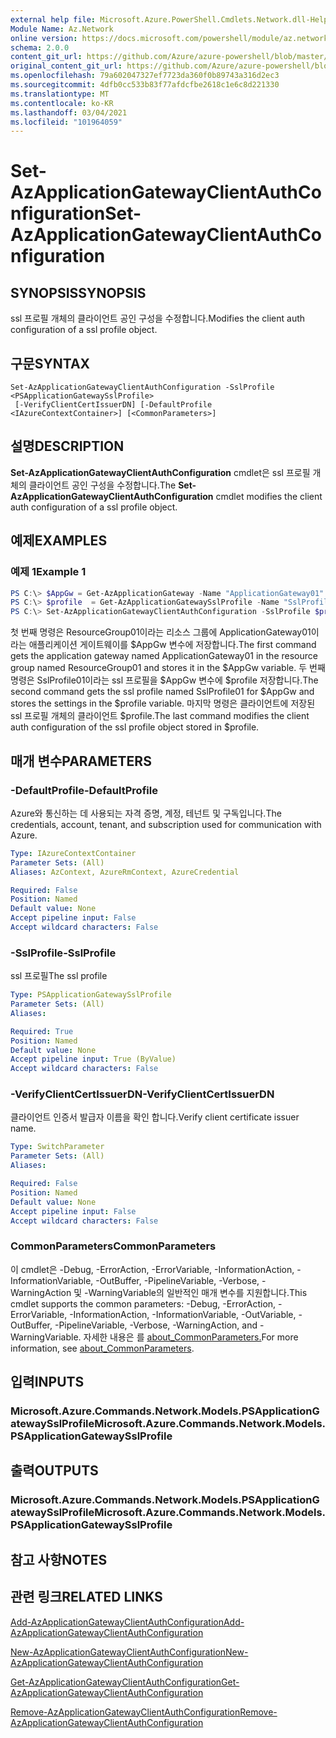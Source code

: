 ```yaml
---
external help file: Microsoft.Azure.PowerShell.Cmdlets.Network.dll-Help.xml
Module Name: Az.Network
online version: https://docs.microsoft.com/powershell/module/az.network/set-azapplicationgatewayclientauthconfiguration
schema: 2.0.0
content_git_url: https://github.com/Azure/azure-powershell/blob/master/src/Network/Network/help/Set-AzApplicationGatewayClientAuthConfiguration.md
original_content_git_url: https://github.com/Azure/azure-powershell/blob/master/src/Network/Network/help/Set-AzApplicationGatewayClientAuthConfiguration.md
ms.openlocfilehash: 79a602047327ef7723da360f0b89743a316d2ec3
ms.sourcegitcommit: 4dfb0cc533b83f77afdcfbe2618c1e6c8d221330
ms.translationtype: MT
ms.contentlocale: ko-KR
ms.lasthandoff: 03/04/2021
ms.locfileid: "101964059"
---
```

# <span data-ttu-id="38263-101">Set-AzApplicationGatewayClientAuthConfiguration</span><span class="sxs-lookup"><span data-stu-id="38263-101">Set-AzApplicationGatewayClientAuthConfiguration</span></span>

## <span data-ttu-id="38263-102">SYNOPSIS</span><span class="sxs-lookup"><span data-stu-id="38263-102">SYNOPSIS</span></span>
<span data-ttu-id="38263-103">ssl 프로필 개체의 클라이언트 공인 구성을 수정합니다.</span><span class="sxs-lookup"><span data-stu-id="38263-103">Modifies the client auth configuration of a ssl profile object.</span></span>

## <span data-ttu-id="38263-104">구문</span><span class="sxs-lookup"><span data-stu-id="38263-104">SYNTAX</span></span>

```
Set-AzApplicationGatewayClientAuthConfiguration -SslProfile <PSApplicationGatewaySslProfile>
 [-VerifyClientCertIssuerDN] [-DefaultProfile <IAzureContextContainer>] [<CommonParameters>]
```

## <span data-ttu-id="38263-105">설명</span><span class="sxs-lookup"><span data-stu-id="38263-105">DESCRIPTION</span></span>
<span data-ttu-id="38263-106">**Set-AzApplicationGatewayClientAuthConfiguration** cmdlet은 ssl 프로필 개체의 클라이언트 공인 구성을 수정합니다.</span><span class="sxs-lookup"><span data-stu-id="38263-106">The **Set-AzApplicationGatewayClientAuthConfiguration** cmdlet modifies the client auth configuration of a ssl profile object.</span></span>

## <span data-ttu-id="38263-107">예제</span><span class="sxs-lookup"><span data-stu-id="38263-107">EXAMPLES</span></span>

### <span data-ttu-id="38263-108">예제 1</span><span class="sxs-lookup"><span data-stu-id="38263-108">Example 1</span></span>
```powershell
PS C:\> $AppGw = Get-AzApplicationGateway -Name "ApplicationGateway01" -ResourceGroupName "ResourceGroup01"
PS C:\> $profile  = Get-AzApplicationGatewaySslProfile -Name "SslProfile01" -ApplicationGateway $AppGw
PS C:\> Set-AzApplicationGatewayClientAuthConfiguration -SslProfile $profile -VerifyClientCertIssuerDN
```

<span data-ttu-id="38263-109">첫 번째 명령은 ResourceGroup01이라는 리소스 그룹에 ApplicationGateway01이라는 애플리케이션 게이트웨이를 $AppGw 변수에 저장합니다.</span><span class="sxs-lookup"><span data-stu-id="38263-109">The first command gets the application gateway named ApplicationGateway01 in the resource group named ResourceGroup01 and stores it in the $AppGw variable.</span></span> <span data-ttu-id="38263-110">두 번째 명령은 SslProfile01이라는 ssl 프로필을 $AppGw 변수에 $profile 저장합니다.</span><span class="sxs-lookup"><span data-stu-id="38263-110">The second command gets the ssl profile named SslProfile01 for $AppGw and stores the settings in the $profile variable.</span></span> <span data-ttu-id="38263-111">마지막 명령은 클라이언트에 저장된 ssl 프로필 개체의 클라이언트 $profile.</span><span class="sxs-lookup"><span data-stu-id="38263-111">The last command modifies the client auth configuration of the ssl profile object stored in $profile.</span></span>

## <span data-ttu-id="38263-112">매개 변수</span><span class="sxs-lookup"><span data-stu-id="38263-112">PARAMETERS</span></span>

### <span data-ttu-id="38263-113">-DefaultProfile</span><span class="sxs-lookup"><span data-stu-id="38263-113">-DefaultProfile</span></span>
<span data-ttu-id="38263-114">Azure와 통신하는 데 사용되는 자격 증명, 계정, 테넌트 및 구독입니다.</span><span class="sxs-lookup"><span data-stu-id="38263-114">The credentials, account, tenant, and subscription used for communication with Azure.</span></span>

```yaml
Type: IAzureContextContainer
Parameter Sets: (All)
Aliases: AzContext, AzureRmContext, AzureCredential

Required: False
Position: Named
Default value: None
Accept pipeline input: False
Accept wildcard characters: False
```

### <span data-ttu-id="38263-115">-SslProfile</span><span class="sxs-lookup"><span data-stu-id="38263-115">-SslProfile</span></span>
<span data-ttu-id="38263-116">ssl 프로필</span><span class="sxs-lookup"><span data-stu-id="38263-116">The ssl profile</span></span>

```yaml
Type: PSApplicationGatewaySslProfile
Parameter Sets: (All)
Aliases:

Required: True
Position: Named
Default value: None
Accept pipeline input: True (ByValue)
Accept wildcard characters: False
```

### <span data-ttu-id="38263-117">-VerifyClientCertIssuerDN</span><span class="sxs-lookup"><span data-stu-id="38263-117">-VerifyClientCertIssuerDN</span></span>
<span data-ttu-id="38263-118">클라이언트 인증서 발급자 이름을 확인 합니다.</span><span class="sxs-lookup"><span data-stu-id="38263-118">Verify client certificate issuer name.</span></span>

```yaml
Type: SwitchParameter
Parameter Sets: (All)
Aliases:

Required: False
Position: Named
Default value: None
Accept pipeline input: False
Accept wildcard characters: False
```

### <span data-ttu-id="38263-119">CommonParameters</span><span class="sxs-lookup"><span data-stu-id="38263-119">CommonParameters</span></span>
<span data-ttu-id="38263-120">이 cmdlet은 -Debug, -ErrorAction, -ErrorVariable, -InformationAction, -InformationVariable, -OutBuffer, -PipelineVariable, -Verbose, -WarningAction 및 -WarningVariable의 일반적인 매개 변수를 지원합니다.</span><span class="sxs-lookup"><span data-stu-id="38263-120">This cmdlet supports the common parameters: -Debug, -ErrorAction, -ErrorVariable, -InformationAction, -InformationVariable, -OutVariable, -OutBuffer, -PipelineVariable, -Verbose, -WarningAction, and -WarningVariable.</span></span> <span data-ttu-id="38263-121">자세한 내용은 를 [about_CommonParameters.](http://go.microsoft.com/fwlink/?LinkID=113216)</span><span class="sxs-lookup"><span data-stu-id="38263-121">For more information, see [about_CommonParameters](http://go.microsoft.com/fwlink/?LinkID=113216).</span></span>

## <span data-ttu-id="38263-122">입력</span><span class="sxs-lookup"><span data-stu-id="38263-122">INPUTS</span></span>

### <span data-ttu-id="38263-123">Microsoft.Azure.Commands.Network.Models.PSApplicationGatewaySslProfile</span><span class="sxs-lookup"><span data-stu-id="38263-123">Microsoft.Azure.Commands.Network.Models.PSApplicationGatewaySslProfile</span></span>

## <span data-ttu-id="38263-124">출력</span><span class="sxs-lookup"><span data-stu-id="38263-124">OUTPUTS</span></span>

### <span data-ttu-id="38263-125">Microsoft.Azure.Commands.Network.Models.PSApplicationGatewaySslProfile</span><span class="sxs-lookup"><span data-stu-id="38263-125">Microsoft.Azure.Commands.Network.Models.PSApplicationGatewaySslProfile</span></span>

## <span data-ttu-id="38263-126">참고 사항</span><span class="sxs-lookup"><span data-stu-id="38263-126">NOTES</span></span>

## <span data-ttu-id="38263-127">관련 링크</span><span class="sxs-lookup"><span data-stu-id="38263-127">RELATED LINKS</span></span>

[<span data-ttu-id="38263-128">Add-AzApplicationGatewayClientAuthConfiguration</span><span class="sxs-lookup"><span data-stu-id="38263-128">Add-AzApplicationGatewayClientAuthConfiguration</span></span>](./Add-AzApplicationGatewayClientAuthConfiguration.md)

[<span data-ttu-id="38263-129">New-AzApplicationGatewayClientAuthConfiguration</span><span class="sxs-lookup"><span data-stu-id="38263-129">New-AzApplicationGatewayClientAuthConfiguration</span></span>](./New-AzApplicationGatewayClientAuthConfiguration.md)

[<span data-ttu-id="38263-130">Get-AzApplicationGatewayClientAuthConfiguration</span><span class="sxs-lookup"><span data-stu-id="38263-130">Get-AzApplicationGatewayClientAuthConfiguration</span></span>](./Get-AzApplicationGatewayClientAuthConfiguration.md)

[<span data-ttu-id="38263-131">Remove-AzApplicationGatewayClientAuthConfiguration</span><span class="sxs-lookup"><span data-stu-id="38263-131">Remove-AzApplicationGatewayClientAuthConfiguration</span></span>](./Remove-AzApplicationGatewayClientAuthConfiguration.md)